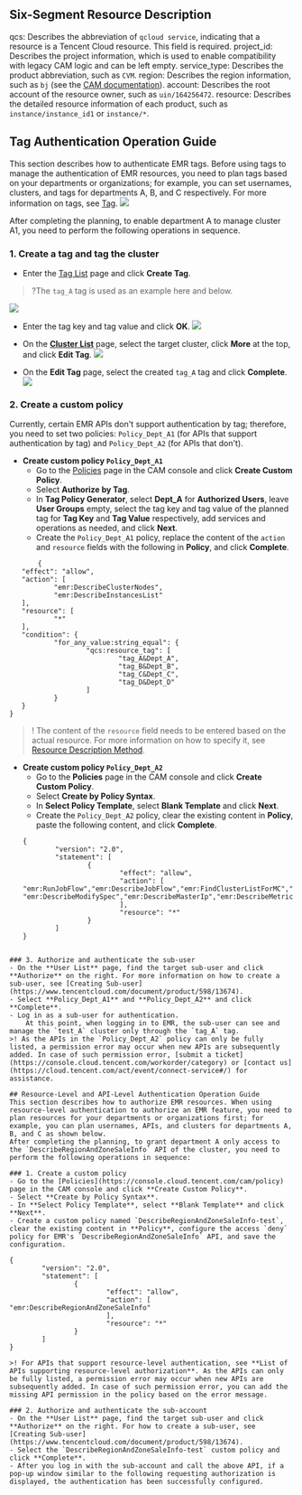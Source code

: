 ## Six-Segment Resource Description
qcs: Describes the abbreviation of `qcloud service`, indicating that a resource is a Tencent Cloud resource. This field is required.
project_id: Describes the project information, which is used to enable compatibility with legacy CAM logic and can be left empty.
service_type: Describes the product abbreviation, such as `CVM`.
region: Describes the region information, such as `bj` (see the [CAM documentation](https://www.tencentcloud.com/document/product/598)).
account: Describes the root account of the resource owner, such as `uin/164256472`.
resource: Describes the detailed resource information of each product, such as `instance/instance_id1` or `instance/*`.

## Tag Authentication Operation Guide
This section describes how to authenticate EMR tags. Before using tags to manage the authentication of EMR resources, you need to plan tags based on your departments or organizations; for example, you can set usernames, clusters, and tags for departments A, B, and C respectively. For more information on tags, see [Tag](https://www.tencentcloud.com/document/product/651).
![](https://staticintl.cloudcachetci.com/yehe/backend-news/FgFf516_%E5%9B%BD%E9%99%85118.png)

After completing the planning, to enable department A to manage cluster A1, you need to perform the following operations in sequence.
### 1. Create a tag and tag the cluster
- Enter the [Tag List](https://console.cloud.tencent.com/tag/taglist) page and click **Create Tag**.
>?The `tag_A` tag is used as an example here and below.
>
![](https://staticintl.cloudcachetci.com/yehe/backend-news/XSKB862_%E5%9B%BD%E9%99%85114.png)

- Enter the tag key and tag value and click **OK**.
![](https://staticintl.cloudcachetci.com/yehe/backend-news/D9bm400_%E5%9B%BD%E9%99%85115.png)

- On the **[Cluster List](https://console.cloud.tencent.com/emr)** page, select the target cluster, click **More** at the top, and click **Edit Tag**.
![](https://staticintl.cloudcachetci.com/yehe/backend-news/QfKb514_%E5%9B%BD%E9%99%85116.png)

- On the **Edit Tag** page, select the created `tag_A` tag and click **Complete**.
![](https://staticintl.cloudcachetci.com/yehe/backend-news/ZLaG643_%E5%9B%BD%E9%99%85117.png)

### 2. Create a custom policy

Currently, certain EMR APIs don't support authentication by tag; therefore, you need to set two policies: `Policy_Dept_A1` (for APIs that support authentication by tag) and `Policy_Dept_A2` (for APIs that don't).
- **Create custom policy `Policy_Dept_A1`**
    - Go to the [Policies](https://console.cloud.tencent.com/cam/policy) page in the CAM console and click **Create Custom Policy**.
    - Select **Authorize by Tag**.
    - In **Tag Policy Generator**, select **Dept_A** for **Authorized Users**, leave **User Groups** empty, select the tag key and tag value of the planned tag for **Tag Key** and **Tag Value** respectively, add services and operations as needed, and click **Next**.
    - Create the `Policy_Dept_A1` policy, replace the content of the `action` and `resource` fields with the following in **Policy**, and click **Complete**.   
 ```
		{
	"effect": "allow",
	"action": [
			"emr:DescribeClusterNodes",
			"emr:DescribeInstancesList"
	],
	"resource": [
			"*"
	],
	"condition": {
			"for_any_value:string_equal": {
					"qcs:resource_tag": [
							"tag_A&Dept_A",
							"tag_B&Dept_B",
							"tag_C&Dept_C",
							"tag_D&Dept_D"
					]
			}
	}
}
 ```
>! The content of the `resource` field needs to be entered based on the actual resource. For more information on how to specify it, see [Resource Description Method](https://www.tencentcloud.com/document/product/598/10606).

- **Create custom policy `Policy_Dept_A2`**
    - Go to the **Policies** page in the CAM console and click **Create Custom Policy**.
    - Select **Create by Policy Syntax**.
    - In **Select Policy Template**, select **Blank Template** and click **Next**.
    - Create the `Policy_Dept_A2` policy, clear the existing content in **Policy**, paste the following content, and click **Complete**.
    ```
    {
            "version": "2.0",
            "statement": [
                    {
                            "effect": "allow",
                            "action": [
    "emr:RunJobFlow","emr:DescribeJobFlow","emr:FindClusterListForMC","emr:EmrScaleoutClusterWithAuth","emr:CreateClusterForMC","emr:CheckSoftRelation","emr:DescribeK8sResourcePrice","emr:DescribePodSpecs","emr:DescribePodSpec","emr:DescribeTkeWhiteList","emr:GenerateCreateGoodsDetail","emr:DescribeLogSearchFileNames","emr:DescribeEMRInstancesExtra","emr:DescribeClusterHardwareInfo","emr:DescribeInstanceServiceRoleNames","emr:DescribeServiceComponents","emr:DescribeCompareMetricsList","emr:DescribeHeatMapMetricList","emr:DescribeHBaseRegionList","emr:DescribeAutoScaleWhiteList","emr:DescribeOptionalSpecWhiteList","emr:DescribeServiceOverview","emr:DescribeEMRInstances","emr:DescribeEMRNodeType","emr:DescribeEMRNodes","emr:DescribeStepByTimeRange","emr:DescribeClusterOverview","emr:DescribeEMRNodeOverview","emr:DescribeNodeHardwareInfo","emr:DescribeTopNMeta","emr:DescribeMetricDataAutoGranularity","emr:DescribeLogSearchTabs","emr:DescribeEMRHostOverview","emr:DescribeLogSearchRecords","emr:DescribeTopNByProcess","emr:DescribeDiskInfo","emr:DescribeMetricInfo","emr:DescribeInstanceServiceAbstract","emr:ModifyMetricMetaPerInstance","emr:DescribeOverviewData","emr:DescribeClusterHardwareType","emr:DescribeClusterEmergencyCallback","emr:DescribeTopNByHost","emr:DescribeHeatMapDistribution","emr:DescribeInstanceServiceRoleTable","emr:DescribeEmrSaleInfoExtend","emr:DescribeNodeAlias","emr:DescribeInstanceNodes","emr:DescribeKeyPairs","emr:DescribeHbaseTableMetricData","emr:DescribeHbaseMetricMeta","emr:DescribeEmrMetaDB","emr:CheckMetaDBNet","emr:ModifyEmrRole","emr:DescribeEmrRole","emr:DescribeDisasterRecoverGroup","emr:DescribeTags","emr:InquiryPriceCreateInstance","emr:GetCreateGoodsDetail","emr:DescribleAccountBalance","emr:DescribeSecurityGroup","emr:DescribeMetricData","emr:DescribeEmrSaleInfo","emr:DescribeCvmSpec","emr:DescribeCdbPrice","emr:CreateInstance","emr:CheckCustomConfig","emr:CheckCosInfo","emr:GetCreateGoodsDetailList","emr:GetScaleoutGoodsDetailList","emr:GetRenewGoodsDetailList","emr:UpdateWebProxyPassForMcController","emr:SubmitServiceParamsForMC","emr:ReleaseClusterForMC","emr:RestartServiceForMC","emr:GetNodeListForMcController","emr:GetMetricDataForMcController","emr:GetServiceGroupForMcController","emr:EmrDestroyTaskNodeWithAuth",
    "emr:DescribeModifySpec","emr:DescribeMasterIp","emr:DescribeMetricsDimension"
                            ],
                            "resource": "*"
                    }
            ]
    }
```

### 3. Authorize and authenticate the sub-user
- On the **User List** page, find the target sub-user and click **Authorize** on the right. For more information on how to create a sub-user, see [Creating Sub-user](https://www.tencentcloud.com/document/product/598/13674).
- Select **Policy_Dept_A1** and **Policy_Dept_A2** and click **Complete**.
- Log in as a sub-user for authentication.
    At this point, when logging in to EMR, the sub-user can see and manage the `test_A` cluster only through the `tag_A` tag.
>! As the APIs in the `Policy_Dept_A2` policy can only be fully listed, a permission error may occur when new APIs are subsequently added. In case of such permission error, [submit a ticket](https://console.cloud.tencent.com/workorder/category) or [contact us](https://cloud.tencent.com/act/event/connect-service#/) for assistance.

## Resource-Level and API-Level Authentication Operation Guide
This section describes how to authorize EMR resources. When using resource-level authentication to authorize an EMR feature, you need to plan resources for your departments or organizations first; for example, you can plan usernames, APIs, and clusters for departments A, B, and C as shown below.
After completing the planning, to grant department A only access to the `DescribeRegionAndZoneSaleInfo` API of the cluster, you need to perform the following operations in sequence:

### 1. Create a custom policy
- Go to the [Policies](https://console.cloud.tencent.com/cam/policy) page in the CAM console and click **Create Custom Policy**.
- Select **Create by Policy Syntax**.
- In **Select Policy Template**, select **Blank Template** and click **Next**.
- Create a custom policy named `DescribeRegionAndZoneSaleInfo-test`, clear the existing content in **Policy**, configure the access `deny` policy for EMR's `DescribeRegionAndZoneSaleInfo` API, and save the configuration.
```
    {
            "version": "2.0",
            "statement": [
                    {
                            "effect": "allow",
                            "action": [
    "emr:DescribeRegionAndZoneSaleInfo"
                            ],
                            "resource": "*"
                    }
            ]
    }
```
>! For APIs that support resource-level authentication, see **List of APIs supporting resource-level authorization**. As the APIs can only be fully listed, a permission error may occur when new APIs are subsequently added. In case of such permission error, you can add the missing API permission in the policy based on the error message.

### 2. Authorize and authenticate the sub-account
- On the **User List** page, find the target sub-user and click **Authorize** on the right. For how to create a sub-user, see [Creating Sub-user](https://www.tencentcloud.com/document/product/598/13674).
- Select the `DescribeRegionAndZoneSaleInfo-test` custom policy and click **Complete**.
- After you log in with the sub-account and call the above API, if a pop-up window similar to the following requesting authorization is displayed, the authentication has been successfully configured.
